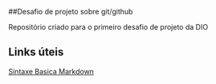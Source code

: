 ##Desafio de projeto sobre git/github

Repositório criado para o primeiro desafio de projeto da DIO


## Links úteis
[Sintaxe Basica Markdown](https://www.markdownguide.org/basic-syntax/)
